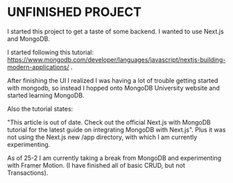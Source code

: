 # UNFINISHED PROJECT

I started this project to get a taste of some backend. I wanted to use Next.js and MongoDB. 

I started following this tutorial: https://www.mongodb.com/developer/languages/javascript/nextjs-building-modern-applications/ . 

After finishing the UI I realized I was having a lot of trouble getting started with mongodb, so instead I hopped onto MongoDB University website and started learning MongoDB. 

Also the tutorial states:

"This article is out of date. Check out the official Next.js with MongoDB tutorial for the latest guide on integrating MongoDB with Next.js". Plus it was not using the Next.js new /app directory, with which I am currently experimenting.

As of 25-2 I am currently taking a break from MongoDB and experimenting with Framer Motion. (I have finished all of basic CRUD, but not Transactions).
